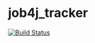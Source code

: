 # job4j_tracker

[![Build Status](https://app.travis-ci.com/snryaz/job4j_tracker.svg?branch=master)](https://app.travis-ci.com/snryaz/job4j_tracker)
